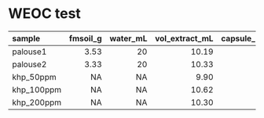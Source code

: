 WEOC test
================

| sample      | fmsoil\_g | water\_mL | vol\_extract\_mL | capsule\_no | capsule\_wt\_mg | capsule\_sample\_mg | wt\_added\_mg |
| :---------- | --------: | --------: | ---------------: | ----------: | --------------: | ------------------: | ------------: |
| palouse1    |      3.53 |        20 |            10.19 |           1 |          57.280 |              73.950 |        16.670 |
| palouse2    |      3.33 |        20 |            10.33 |           2 |          58.762 |             100.884 |        42.122 |
| khp\_50ppm  |        NA |        NA |             9.90 |           3 |          57.629 |              83.200 |        25.571 |
| khp\_100ppm |        NA |        NA |            10.62 |           4 |          57.899 |             146.800 |        88.901 |
| khp\_200ppm |        NA |        NA |            10.30 |           5 |          57.538 |             250.800 |       193.262 |

